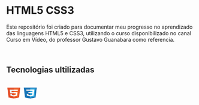 # HTML5 CSS3

Este repositório foi criado para documentar meu progresso no aprendizado das linguagens HTML5 e CSS3, utilizando o curso disponibilizado no canal Curso em Vídeo, do professor Gustavo Guanabara como referencia.

<br>

## Tecnologias ultilizadas 

<div style="display: inline_block"><br>
  
  <img align="center" alt="Rafa-HTML" height="30" width="40" src="https://raw.githubusercontent.com/devicons/devicon/master/icons/html5/html5-original.svg">
  <img align="center" alt="Rafa-CSS" height="30" width="40" src="https://raw.githubusercontent.com/devicons/devicon/master/icons/css3/css3-original.svg">

</div>


